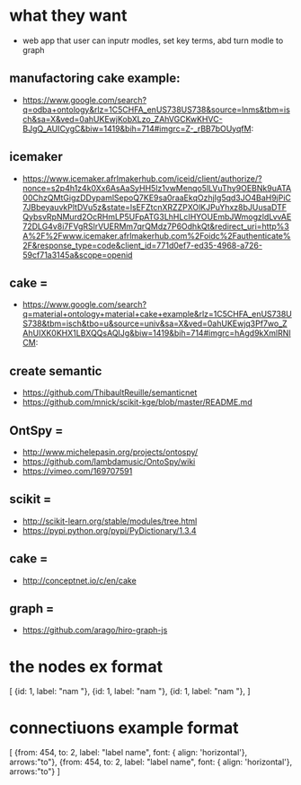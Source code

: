 # what they want
* web app that user can inputr modles, set key terms, abd turn modle to graph

## manufactoring cake example:
* https://www.google.com/search?q=odba+ontology&rlz=1C5CHFA_enUS738US738&source=lnms&tbm=isch&sa=X&ved=0ahUKEwjKobXLzo_ZAhVGCKwKHVC-BJgQ_AUICygC&biw=1419&bih=714#imgrc=Z-_rBB7bOUyqfM:

## icemaker
* https://www.icemaker.afrlmakerhub.com/iceid/client/authorize/?nonce=s2p4h1z4k0Xx6AsAaSyHH5lz1vwMenqo5lLVuThy9OEBNk9uATA00ChzQMtGigzDDypamlSepoQ7KE9sa0raaEkqOzhjIg5qd3JO4BaH9jPiC7JBbeyauvkPltDVu5z&state=lsEFZtcnXRZZPXOlKJPuYhxz8bJUusaDTFQybsvRpNMurd2OcRHmLP5UFpATG3LhHLcIHYOUEmbJWmogzldLvvAE72DLG4v8i7FVgRSlrVUERMm7qrQMdz7P6OdhkQt&redirect_uri=http%3A%2F%2Fwww.icemaker.afrlmakerhub.com%2Foidc%2Fauthenticate%2F&response_type=code&client_id=771d0ef7-ed35-4968-a726-59cf71a3145a&scope=openid

## cake = 
* https://www.google.com/search?q=material+ontology+material+cake+example&rlz=1C5CHFA_enUS738US738&tbm=isch&tbo=u&source=univ&sa=X&ved=0ahUKEwjq3Pf7wo_ZAhUIXK0KHX1LBXQQsAQIJg&biw=1419&bih=714#imgrc=hAgd9kXmlRNICM:

## create semantic 
* https://github.com/ThibaultReuille/semanticnet
* https://github.com/mnick/scikit-kge/blob/master/README.md

## OntSpy = 
* http://www.michelepasin.org/projects/ontospy/
* https://github.com/lambdamusic/OntoSpy/wiki
* https://vimeo.com/169707591

## scikit = 
* http://scikit-learn.org/stable/modules/tree.html
* https://pypi.python.org/pypi/PyDictionary/1.3.4

## cake =
* http://conceptnet.io/c/en/cake

## graph = 
* https://github.com/arago/hiro-graph-js


# the nodes ex format
[
    {id: 1, label: "nam "},
    {id: 1, label: "nam "},
    {id: 1, label: "nam "},
]

# connectiuons example format
[
    {from: 454, to: 2, label: "label name", font: { align: 'horizontal'}, arrows:"to"},
    {from: 454, to: 2, label: "label name", font: { align: 'horizontal'}, arrows:"to"}
]
